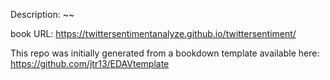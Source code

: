 Description: ~~

book URL: https://twittersentimentanalyze.github.io/twittersentiment/

This repo was initially generated from a bookdown template available here: https://github.com/jtr13/EDAVtemplate
